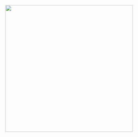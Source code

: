 <p align="left"><img src="https://github.com/mitoop/mitoop/assets/7368344/dbadc50c-0f57-4dac-8fdc-49125d041b89" width="400" /></p>
